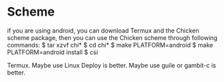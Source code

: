 # Scheme

if you are using android, you can download Termux and the Chicken scheme package, then you can use the Chicken scheme through following commands:
$ tar xzvf chi*
$ cd chi*
$ make PLATFORM=android
$ make PLATFORM=android install
$ csi

Termux.
Maybe use Linux Deploy is better.
Maybe use guile or gambit-c is better.
